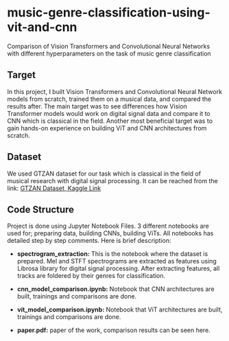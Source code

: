 # music-genre-classification-using-vit-and-cnn
Comparison of Vision Transformers and Convolutional Neural Networks with different hyperparameters on the task of music genre classification

## Target
In this project, I built Vision Transformers and Convolutional Neural Network models from scratch, trained them on a musical data, and compared the results after. The main target was to see differences how Vision Transformer models would work on digital signal data and compare it to CNN which is classical in the field. Another most beneficial target was to gain hands-on experience on building ViT and CNN architectures from scratch.

## Dataset
We used GTZAN dataset for our task which is classical in the field of musical research with digital signal processing. 
It can be reached from the link: [GTZAN Dataset, Kaggle Link](https://www.kaggle.com/datasets/andradaolteanu/gtzan-dataset-music-genre-classification)

## Code Structure 
Project is done using Jupyter Notebook Files. 3 different notebooks are used for; preparing data, building CNNs, building ViTs. All notebooks has detailed step by step comments. Here is brief description:

- **spectrogram_extraction:** This is the notebook where the dataset is prepared. 
Mel and STFT spectrograms are extracted as features using Librosa library for digital signal processing.
After extracting features, all tracks are foldered by their genres for classification.

- **cnn_model_comparison.ipynb:** Notebook that CNN architectures are built, trainings and comparisons are done. 

- **vit_model_comparison.ipynb:**
Notebook that ViT architectures are built, trainings and comparisons are done. 

- **paper.pdf:** 
paper of the work, comparison results can be seen here. 